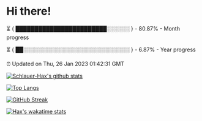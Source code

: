# Hi there!

⏳ { ████████████████████████░░░░░░ } - 80.87% - Month progress

⏳ { ██░░░░░░░░░░░░░░░░░░░░░░░░░░░░ } - 6.87% - Year progress

⏰ Updated on Thu, 26 Jan 2023 01:42:31 GMT


[![Schlauer-Hax's github stats](https://github-readme-stats.vercel.app/api?username=Schlauer-Hax&show_icons=true&theme=dark&count_private=true)](https://github.com/Schlauer-Hax)


[![Top Langs](https://github-readme-stats.vercel.app/api/top-langs/?username=Schlauer-Hax&layout=compact&theme=dark)](https://github.com/Schlauer-Hax?tab=repositories)

[![GitHub Streak](https://streak-stats.demolab.com?user=Schlauer-Hax&theme=dark)](https://git.io/streak-stats)

[![Hax's wakatime stats](https://github-readme-stats.vercel.app/api/wakatime?username=Hax&theme=dark)](https://wakatime.com/@Hax)

